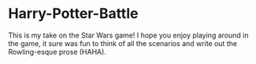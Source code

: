 # Harry-Potter-Battle
This is my take on the Star Wars game! I hope you enjoy playing around in the game, it sure was fun to think of all the scenarios and write out the Rowling-esque prose (HAHA).

